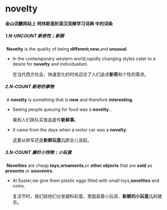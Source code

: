 # novelty

#### 金山词霸网站上 柯林斯高阶英汉双解学习词典 中的词条

##### 1.N-UNCOUNT  新奇性；新颖

​		**Novelty** is the quality of being **different**,**new**,and **unusual**.

- In the contemporary western world,rapidly changing styles cater to a desire for **novelty** and individualism.

  在当代西方社会，快速变化的时尚迎合了人们追求**新奇**和个性的需求。

##### 2.N-COUNT  新奇的事物

​		A **novelty** is something that is **new** and therefore **interesting**.

- Seeing people queuing for food was a **novelty**...

  看到人们排队买食品是件**新鲜事**。

- It came from the days when a motor car was a **novelty**.

  这要从轿车还是**新鲜玩意儿**那会儿说起。

##### 3.N-COUNT  廉价小饰物；小玩意

​		**Novelties** are cheap **toys**,**ornaments**,or **other objects** that are **sold** as **presents** or **souvenirs**.

- At Easter,we give them plastic eggs filled with small toys,**novelties** and coins.

  复活节时，我们给他们分发塑料彩蛋，里面装着小玩具、**新颖的小玩意儿**和硬币。

















